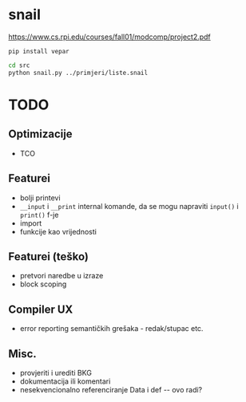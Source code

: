 # snail

https://www.cs.rpi.edu/courses/fall01/modcomp/project2.pdf

`pip install vepar`

```bash
cd src
python snail.py ../primjeri/liste.snail
```

# TODO

## Optimizacije

- TCO

## Featurei

- bolji printevi
- `__input` i `__print` internal komande, da se mogu napraviti `input()` i `print()` f-je
- import
- funkcije kao vrijednosti

## Featurei (teško)

- pretvori naredbe u izraze
- block scoping

## Compiler UX

- error reporting semantičkih grešaka - redak/stupac etc.

## Misc.

- provjeriti i urediti BKG
- dokumentacija ili komentari
- nesekvencionalno referenciranje Data i def -- ovo radi?
